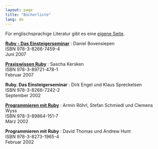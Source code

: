 ```yaml
---
layout: page
title: "Bücherliste"
lang: de
---
```


Für englischsprachige Literatur gibt es eine [eigene Seite][1].


[**Ruby - Das Einsteigerseminar**](http://www.bovensiepen.net/papers_on_dead_wood.html)
: Daniel Bovensiepen<br />
  ISBN 978-3-8266-7459-4<br />
  Juni 2007

[**Praxiswissen Ruby**](http://www.oreilly.de/catalog/rubybasger/)
: Sascha Kersken<br />
  ISBN 978-3-89721-478-1<br />
  Februar 2007

**Ruby. Das Einsteigerseminar**
: Dirk Engel und Klaus Spreckelsen<br />
  ISBN 978-3-8266-7242-2<br />
  September 2002

[**Programmieren mit Ruby**](http://www.approximity.com/rubybuch/)
: Armin Röhrl, Stefan Schmiedl und Clemens Wyss<br />
  ISBN 978-3-89864-151-7<br />
  März 2002

**Programmieren mit Ruby**
: David Thomas und Andrew Hunt<br />
  ISBN 978-3-8273-1965-4<br />
  Februar 2002



[1]: http://www.ruby-doc.org/bookstore
